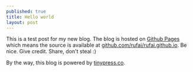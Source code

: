 ```yaml
---
published: true
title: Hello world
layout: post
---
```

This is a test post for my new blog. The blog is hosted on [Github Pages](http://pages.github.com/) which means the source is available at [github.com/rufai/rufai.github.io](http://github.com/rufai/rufai.github.io). Be nice. Give credit. Share, don't steal :)

By the way, this blog is powered by [tinypress.co](https://tinypress.co).